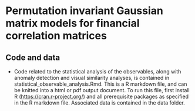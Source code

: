 # Permutation invariant Gaussian matrix models for financial correlation matrices

## Code and data

* Code related to the statistical analysis of the observables, along with anomaly detection and visual similarity analyses, is contained in statistical_observable_analysis.Rmd. This is a R markdown file, and can be knitted into a html or pdf output document. To run this file, first install R (https://cran.r-project.org/) and all prerequisite packages as specified in the R markdown file. Associated data is contained in the data folder.


